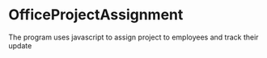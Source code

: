 # OfficeProjectAssignment
The program uses javascript to assign project to employees and track their update
